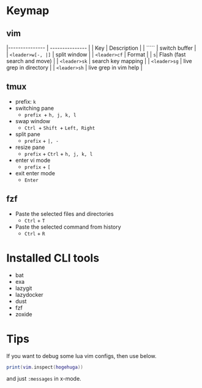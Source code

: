 # Keymap
## vim
|--------------- | --------------- |
| Key   | Description    |
| ``<leader>```   | switch buffer   |
| `<leader>w[-, |]`   | split window |
| `<leader>cf`   | Format   |
| `s`| Flash (fast search and move) |
| `<leader>sk` | search key mapping |
| `<leader>sg` | live grep in directory |
| `<leader>sh` | live grep in vim help |

## tmux
- prefix: `k`
- switching pane
  - `prefix `+ `h, j, k, l`
- swap window
  - `Ctrl `+ `Shift `+ `Left, Right`
- split pane
  - `prefix` + `|, -`
- resize pane
  - `prefix` + `Ctrl` + `h, j, k, l`
- enter vi mode
  - `prefix` + `[`
- exit enter mode
  - `Enter`

## fzf
- Paste the selected files and directories
  - `Ctrl` + `T`
- Paste the selected command from history
  - `Ctrl` + `R`

# Installed CLI tools
- bat
- exa
- lazygit
- lazydocker
- dust
- fzf
- zoxide

# Tips
If you want to debug some lua vim configs, then use below.
```lua
print(vim.inspect(hogehuga))
```
and just `:messages` in x-mode.

